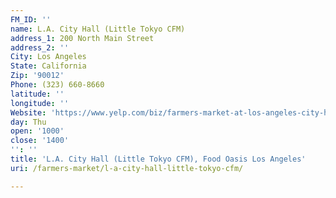 ```yaml
---
FM_ID: ''
name: L.A. City Hall (Little Tokyo CFM)
address_1: 200 North Main Street
address_2: ''
City: Los Angeles
State: California
Zip: '90012'
Phone: (323) 660-8660
latitude: ''
longitude: ''
Website: 'https://www.yelp.com/biz/farmers-market-at-los-angeles-city-hall-los-angeles'
day: Thu
open: '1000'
close: '1400'
'': ''
title: 'L.A. City Hall (Little Tokyo CFM), Food Oasis Los Angeles'
uri: /farmers-market/l-a-city-hall-little-tokyo-cfm/

---
```

